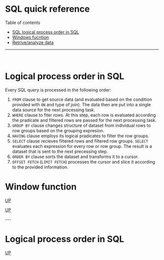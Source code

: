 <h1> SQL quick reference</h1>

<a name = 'up'>Table of contents</a>
- [SQL logical process order in SQL](#logicorder)
- [Windows fucntion](#window)
- [Retrive/analyze data](#rad)








--- 

<br>


# <a name = 'logicorder'>Logical process order in SQL</a>
Every SQL query is processed in the following order:
1. `FROM` clause to get source data (and evaluated based on the condition provided with `ON` and type of join). The data then are put into a single data source for the next processing task.
2. `WHERE` clause to fiter rows. At this step, each row is evaluated according the pradicate and filtered rows are passed for the next processing task.
3. `GROUP BY` clause changes structure of dataset from individual rows to row groups based on the grouping expresion. 
4. `HAVING` clause employs its logical pradicates to filter the row groups. 
5. `SELECT` clause recieves filtered rows and filtered row groups. `SELECT` evaluates each expression for every row or row group. The result is a dataset that is sent to the next precessing step.
6. `ORDER BY` clause sorts the dataset and transforms it to a cursor.
7. `OFFSET FETCH` (`LIMIT FETCH`) processes the cursor and slice it according to the provided information. 

# <a name = 'window'>Window function</a>


[UP](#up)

[UP](#up)

--- <br>

# <a name = 'rad'>Logical process order in SQL</a>



[UP](#up)
